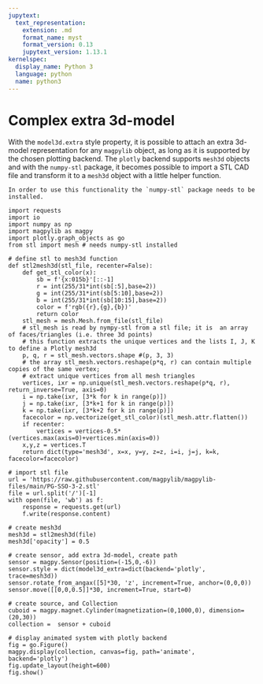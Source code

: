 ```yaml
---
jupytext:
  text_representation:
    extension: .md
    format_name: myst
    format_version: 0.13
    jupytext_version: 1.13.1
kernelspec:
  display_name: Python 3
  language: python
  name: python3
---
```


# Complex extra 3d-model

With the `model3d.extra` style property, it is possible to attach an extra 3d-model representation for any `magpylib` object, as long as it is supported by the chosen plotting backend. The `plotly` backend supports `mesh3d` objects and with the `numpy-stl` package, it becomes possible to import a STL CAD file and transform it to a `mesh3d` object with a little helper function.

```{note}
In order to use this functionality the `numpy-stl` package needs to be installed.
```

```{code-cell} ipython3
import requests
import io
import numpy as np
import magpylib as magpy
import plotly.graph_objects as go
from stl import mesh # needs numpy-stl installed

# define stl to mesh3d function
def stl2mesh3d(stl_file, recenter=False):
    def get_stl_color(x):
        sb = f'{x:015b}'[::-1]
        r = int(255/31*int(sb[:5],base=2))
        g = int(255/31*int(sb[5:10],base=2))
        b = int(255/31*int(sb[10:15],base=2))
        color = f'rgb({r},{g},{b})'
        return color
    stl_mesh = mesh.Mesh.from_file(stl_file)
    # stl_mesh is read by nympy-stl from a stl file; it is  an array of faces/triangles (i.e. three 3d points) 
    # this function extracts the unique vertices and the lists I, J, K to define a Plotly mesh3d
    p, q, r = stl_mesh.vectors.shape #(p, 3, 3)
    # the array stl_mesh.vectors.reshape(p*q, r) can contain multiple copies of the same vertex;
    # extract unique vertices from all mesh triangles
    vertices, ixr = np.unique(stl_mesh.vectors.reshape(p*q, r), return_inverse=True, axis=0)
    i = np.take(ixr, [3*k for k in range(p)])
    j = np.take(ixr, [3*k+1 for k in range(p)])
    k = np.take(ixr, [3*k+2 for k in range(p)])
    facecolor = np.vectorize(get_stl_color)(stl_mesh.attr.flatten())
    if recenter:
        vertices = vertices-0.5*(vertices.max(axis=0)+vertices.min(axis=0))
    x,y,z = vertices.T
    return dict(type='mesh3d', x=x, y=y, z=z, i=i, j=j, k=k, facecolor=facecolor)

# import stl file
url = 'https://raw.githubusercontent.com/magpylib/magpylib-files/main/PG-SSO-3-2.stl'
file = url.split('/')[-1]
with open(file, 'wb') as f:
    response = requests.get(url)
    f.write(response.content)

# create mesh3d
mesh3d = stl2mesh3d(file)
mesh3d['opacity'] = 0.5

# create sensor, add extra 3d-model, create path
sensor = magpy.Sensor(position=(-15,0,-6))
sensor.style = dict(model3d_extra=dict(backend='plotly', trace=mesh3d))
sensor.rotate_from_angax([5]*30, 'z', increment=True, anchor=(0,0,0))
sensor.move([[0,0,0.5]]*30, increment=True, start=0)

# create source, and Collection
cuboid = magpy.magnet.Cylinder(magnetization=(0,1000,0), dimension=(20,30))
collection =  sensor + cuboid

# display animated system with plotly backend
fig = go.Figure()
magpy.display(collection, canvas=fig, path='animate', backend='plotly')
fig.update_layout(height=600)
fig.show()
```



